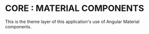 # CORE : MATERIAL COMPONENTS 
This is the theme layer of this application's use of Angular Material components.